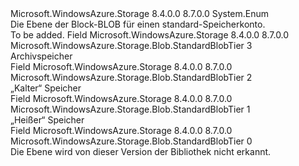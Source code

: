 <Type Name="StandardBlobTier" FullName="Microsoft.WindowsAzure.Storage.Blob.StandardBlobTier">
  <TypeSignature Language="C#" Value="public enum StandardBlobTier" />
  <TypeSignature Language="ILAsm" Value=".class public auto ansi sealed StandardBlobTier extends System.Enum" />
  <TypeSignature Language="DocId" Value="T:Microsoft.WindowsAzure.Storage.Blob.StandardBlobTier" />
  <TypeSignature Language="VB.NET" Value="Public Enum StandardBlobTier" />
  <TypeSignature Language="F#" Value="type StandardBlobTier = " />
  <AssemblyInfo>
    <AssemblyName>Microsoft.WindowsAzure.Storage</AssemblyName>
    <AssemblyVersion>8.4.0.0</AssemblyVersion>
    <AssemblyVersion>8.7.0.0</AssemblyVersion>
  </AssemblyInfo>
  <Base>
    <BaseTypeName>System.Enum</BaseTypeName>
  </Base>
  <Docs>
    <summary>
            Die Ebene der Block-BLOB für einen standard-Speicherkonto.
            </summary>
    <remarks>To be added.</remarks>
  </Docs>
  <Members>
    <Member MemberName="Archive">
      <MemberSignature Language="C#" Value="Archive" />
      <MemberSignature Language="ILAsm" Value=".field public static literal valuetype Microsoft.WindowsAzure.Storage.Blob.StandardBlobTier Archive = int32(3)" />
      <MemberSignature Language="DocId" Value="F:Microsoft.WindowsAzure.Storage.Blob.StandardBlobTier.Archive" />
      <MemberSignature Language="VB.NET" Value="Archive" />
      <MemberSignature Language="F#" Value="Archive = 3" Usage="Microsoft.WindowsAzure.Storage.Blob.StandardBlobTier.Archive" />
      <MemberType>Field</MemberType>
      <AssemblyInfo>
        <AssemblyName>Microsoft.WindowsAzure.Storage</AssemblyName>
        <AssemblyVersion>8.4.0.0</AssemblyVersion>
        <AssemblyVersion>8.7.0.0</AssemblyVersion>
      </AssemblyInfo>
      <ReturnValue>
        <ReturnType>Microsoft.WindowsAzure.Storage.Blob.StandardBlobTier</ReturnType>
      </ReturnValue>
      <MemberValue>3</MemberValue>
      <Docs>
        <summary>
            Archivspeicher
            </summary>
      </Docs>
    </Member>
    <Member MemberName="Cool">
      <MemberSignature Language="C#" Value="Cool" />
      <MemberSignature Language="ILAsm" Value=".field public static literal valuetype Microsoft.WindowsAzure.Storage.Blob.StandardBlobTier Cool = int32(2)" />
      <MemberSignature Language="DocId" Value="F:Microsoft.WindowsAzure.Storage.Blob.StandardBlobTier.Cool" />
      <MemberSignature Language="VB.NET" Value="Cool" />
      <MemberSignature Language="F#" Value="Cool = 2" Usage="Microsoft.WindowsAzure.Storage.Blob.StandardBlobTier.Cool" />
      <MemberType>Field</MemberType>
      <AssemblyInfo>
        <AssemblyName>Microsoft.WindowsAzure.Storage</AssemblyName>
        <AssemblyVersion>8.4.0.0</AssemblyVersion>
        <AssemblyVersion>8.7.0.0</AssemblyVersion>
      </AssemblyInfo>
      <ReturnValue>
        <ReturnType>Microsoft.WindowsAzure.Storage.Blob.StandardBlobTier</ReturnType>
      </ReturnValue>
      <MemberValue>2</MemberValue>
      <Docs>
        <summary>
            „Kalter“ Speicher
            </summary>
      </Docs>
    </Member>
    <Member MemberName="Hot">
      <MemberSignature Language="C#" Value="Hot" />
      <MemberSignature Language="ILAsm" Value=".field public static literal valuetype Microsoft.WindowsAzure.Storage.Blob.StandardBlobTier Hot = int32(1)" />
      <MemberSignature Language="DocId" Value="F:Microsoft.WindowsAzure.Storage.Blob.StandardBlobTier.Hot" />
      <MemberSignature Language="VB.NET" Value="Hot" />
      <MemberSignature Language="F#" Value="Hot = 1" Usage="Microsoft.WindowsAzure.Storage.Blob.StandardBlobTier.Hot" />
      <MemberType>Field</MemberType>
      <AssemblyInfo>
        <AssemblyName>Microsoft.WindowsAzure.Storage</AssemblyName>
        <AssemblyVersion>8.4.0.0</AssemblyVersion>
        <AssemblyVersion>8.7.0.0</AssemblyVersion>
      </AssemblyInfo>
      <ReturnValue>
        <ReturnType>Microsoft.WindowsAzure.Storage.Blob.StandardBlobTier</ReturnType>
      </ReturnValue>
      <MemberValue>1</MemberValue>
      <Docs>
        <summary>
            „Heißer“ Speicher
            </summary>
      </Docs>
    </Member>
    <Member MemberName="Unknown">
      <MemberSignature Language="C#" Value="Unknown" />
      <MemberSignature Language="ILAsm" Value=".field public static literal valuetype Microsoft.WindowsAzure.Storage.Blob.StandardBlobTier Unknown = int32(0)" />
      <MemberSignature Language="DocId" Value="F:Microsoft.WindowsAzure.Storage.Blob.StandardBlobTier.Unknown" />
      <MemberSignature Language="VB.NET" Value="Unknown" />
      <MemberSignature Language="F#" Value="Unknown = 0" Usage="Microsoft.WindowsAzure.Storage.Blob.StandardBlobTier.Unknown" />
      <MemberType>Field</MemberType>
      <AssemblyInfo>
        <AssemblyName>Microsoft.WindowsAzure.Storage</AssemblyName>
        <AssemblyVersion>8.4.0.0</AssemblyVersion>
        <AssemblyVersion>8.7.0.0</AssemblyVersion>
      </AssemblyInfo>
      <ReturnValue>
        <ReturnType>Microsoft.WindowsAzure.Storage.Blob.StandardBlobTier</ReturnType>
      </ReturnValue>
      <MemberValue>0</MemberValue>
      <Docs>
        <summary>
            Die Ebene wird von dieser Version der Bibliothek nicht erkannt.
            </summary>
      </Docs>
    </Member>
  </Members>
</Type>